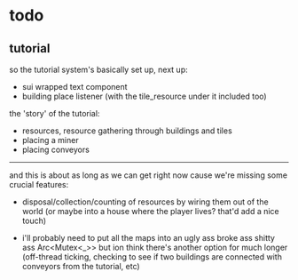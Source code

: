 # todo

## tutorial

so the tutorial system's basically set up, next up:

- sui wrapped text component
- building place listener (with the tile_resource under it included too)

the 'story' of the tutorial:

- resources, resource gathering through buildings and tiles
- placing a miner
- placing conveyors

---

and this is about as long as we can get right now cause we're missing some crucial features:

- disposal/collection/counting of resources by wiring them out of the world (or maybe into a house where the player lives? that'd add a nice touch)

- i'll probably need to put all the maps into an ugly ass broke ass shitty ass Arc<Mutex<_>> but ion think there's another option for much longer (off-thread ticking, checking to see if two buildings are connected with conveyors from the tutorial, etc)
